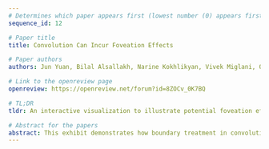```yaml
---
# Determines which paper appears first (lowest number (0) appears first)
sequence_id: 12

# Paper title
title: Convolution Can Incur Foveation Effects

# Paper authors
authors: Jun Yuan, Bilal Alsallakh, Narine Kokhlikyan, Vivek Miglani, Orion Reblitz-Richardson

# Link to the openreview page
openreview: https://openreview.net/forum?id=8ZOCv_0K7BQ

# TL;DR
tldr: An interactive visualization to illustrate potential foveation effects incurred during convolution

# Abstract for the papers
abstract: This exhibit demonstrates how boundary treatment in convolutional networks can incur foveation effects -- Impacted pixels have fewer ways to contribute to the computation than central pixels. Different padding mechanisms can either eliminate or aggravate these effects, which is made obvious by an interactive visualization.
---
```

